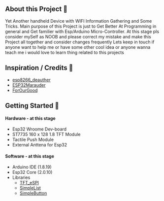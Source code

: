 ## About this Project 🧤
Yet Another handheld Device with WIFI Information Gathering and Some Tricks.
Main purpose of this Project is just to Get Better At Programming in general and Get familier with Esp/Arduino Micro-Controller.
At this stage pls consider mySelf as NOOB and please correct my mistake and make this Project all together and consider changes frequently
Lets keep in touch if anyone want to help me or have some other cool idea or anyone wanna teach me i would love to learn thing related to this projects
## Inspiration / Credits 👏
- [esp8266_deauther](https://github.com/SpacehuhnTech/esp8266_deauther)
- [ESP32Marauder](https://github.com/justcallmekoko/ESP32Marauder)
- [ForOurGood](https://www.youtube.com/@ForOurGood/featured)
## Getting Started 🤞
#### Hardware - at this stage
- Esp32 Wroome Dev-board
- ST7735 160 x 128 1.8 TFT Module
- Tactile Push Module
- External Anttena for Esp32
#### Software - at this stage
- Arduino IDE (1.8.19)
- Esp32 Core (2.0.10)
- Libraries 
  - [TFT_eSPI](https://github.com/Bodmer/TFT_eSPI)
  - [SimpleList](https://github.com/spacehuhn/SimpleList)
  - [SimpleButton](https://github.com/spacehuhn/SimpleButton)







